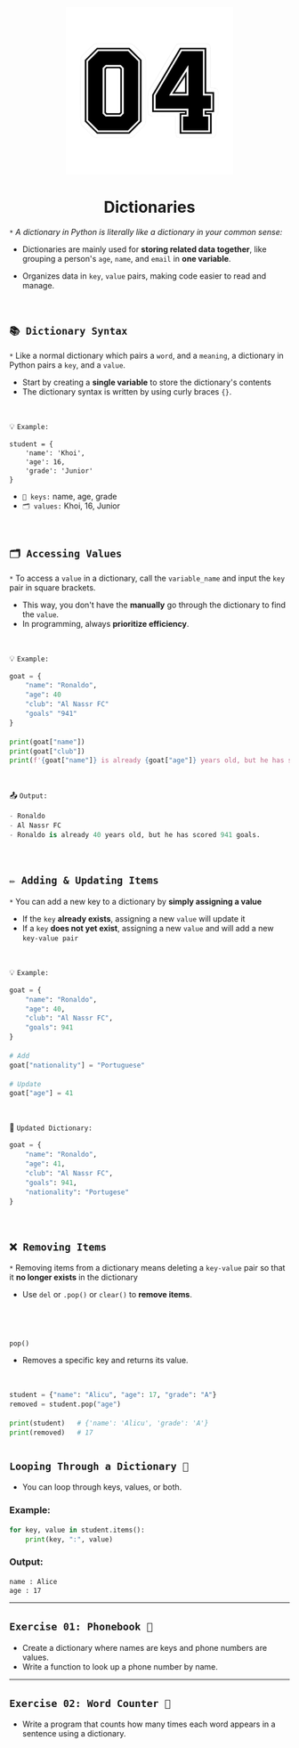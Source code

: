 <div align="center">
    <img src="https://github.com/viethaa/intro-to-python/blob/main/assets/04.png" alt="04" width="300">
    <h1>Dictionaries</h1>
</div>

 `*` *A dictionary in Python is literally like a dictionary in your common sense:*

 - Dictionaries are mainly used for **storing related data together**, like grouping a person's `age`, `name`, and `email` in **one variable**.

 - Organizes data in `key`, `value` pairs, making code easier to read and manage.

<br>

## ```📚 Dictionary Syntax```

`*` Like a normal dictionary which pairs a `word`, and a `meaning`, a dictionary in Python pairs a `key`, and a `value`.
- Start by creating a **single variable** to store the dictionary's contents
- The dictionary syntax is written by using curly braces `{}`.

<br>

💡 `Example:`
```python3
student = {
    'name': 'Khoi',
    'age': 16,
    'grade': 'Junior'
}
```

- `🔑 keys:` name, age, grade
- `🗂️ values:` Khoi, 16, Junior

<br>


## ```🗂️ Accessing Values```

`*` To access a `value` in a dictionary, call the `variable_name` and input the `key` pair in square brackets.
- This way, you don't have the **manually** go through the dictionary to find the `value`.
- In programming, always **prioritize efficiency**.

<br>

💡 `Example:`
```python
goat = {
    "name": "Ronaldo",
    "age": 40
    "club": "Al Nassr FC"
    "goals" "941"
}

print(goat["name"])
print(goat["club"])
print(f'{goat["name"]} is already {goat["age"]} years old, but he has scored {goat["goals"]} goals.')
```

<br>

📤  `Output:`
```python
- Ronaldo
- Al Nassr FC
- Ronaldo is already 40 years old, but he has scored 941 goals.
```

<br>

## ```✏️ Adding & Updating Items```

`*` You can add a new key to a dictionary by **simply assigning a value**
- If the `key` **already exists**, assigning a new `value` will update it
- If a `key` **does not yet exist**, assigning a new `value` and will add a new `key-value pair`

<br>

💡 `Example:`
```python
goat = {
    "name": "Ronaldo",
    "age": 40,
    "club": "Al Nassr FC",
    "goals": 941
}

# Add
goat["nationality"] = "Portuguese"

# Update
goat["age"] = 41

```

<br>

📖 `Updated Dictionary:`
```python
goat = {
    "name": "Ronaldo",
    "age": 41,
    "club": "Al Nassr FC",
    "goals": 941,
    "nationality": "Portugese"
}
```

<br>

## ```❌ Removing Items```

`*` Removing items from a dictionary means deleting a `key-value` pair so that it **no longer exists** in the dictionary
- Use `del` or `.pop()` or `clear()` to **remove items**.

#

<br>

`pop()`
- Removes a specific key and returns its value.

<br>

```python
student = {"name": "Alicu", "age": 17, "grade": "A"}
removed = student.pop("age")  

print(student)   # {'name': 'Alicu', 'grade': 'A'}
print(removed)   # 17
```
#

## ```Looping Through a Dictionary 🔄```

* You can loop through keys, values, or both.

### Example:

```python
for key, value in student.items():
    print(key, ":", value)
```

### Output:

```
name : Alice
age : 17
```

---

## ```Exercise 01: Phonebook 📱```

* Create a dictionary where names are keys and phone numbers are values.  
* Write a function to look up a phone number by name.

---

## ```Exercise 02: Word Counter 📝```

* Write a program that counts how many times each word appears in a sentence using a dictionary.
